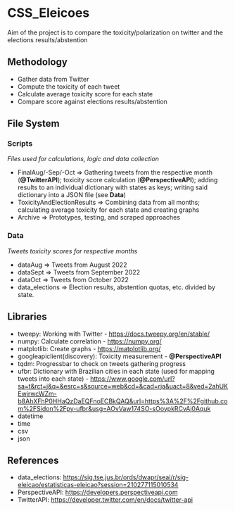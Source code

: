# CSS_Eleicoes
Aim of the project is to compare the toxicity/polarization on twitter and the elections results/abstention 


## Methodology
- Gather data from Twitter
- Compute the toxicity of each tweet
- Calculate average toxicity score for each state
- Compare score against elections results/abstention


## File System

### Scripts
*Files used for calculations, logic and data collection*
- FinalAug/-Sep/-Oct => Gathering tweets from the respective month (**@TwitterAPI**); toxicity score calculation (**@PerspectiveAPI**); adding results to an individual dictionary with states as keys; writing said dictionary into a JSON file (see **Data**) 
- ToxicityAndElectionResults => Combining data from all months; calculating average toxicity for each state and creating graphs 
- Archive => Prototypes, testing, and scraped approaches 

### Data
*Tweets toxicity scores for respective months*
- dataAug => Tweets from August 2022
- dataSept => Tweets from September 2022
- dataOct => Tweets from October 2022
- data_elections => Election results, abstention quotas, etc. divided by state. 


## Libraries
- tweepy: Working with Twitter - https://docs.tweepy.org/en/stable/
- numpy: Calculate correlation - https://numpy.org/ 
- matplotlib: Create graphs - https://matplotlib.org/ 
- googleapiclient(discovery): Toxicity measurement - **@PerspectiveAPI**
- tqdm: Progressbar to check on tweets gathering progress
- ufbr: Dictionary with Brazilian cities in each state (used for mapping tweets into each state) - https://www.google.com/url?sa=t&rct=j&q=&esrc=s&source=web&cd=&cad=rja&uact=8&ved=2ahUKEwjrwcWZm-b8AhXFhP0HHaQzDaEQFnoECBkQAQ&url=https%3A%2F%2Fgithub.com%2FSidon%2Fpy-ufbr&usg=AOvVaw174SO-sOoypkRCvAj0Aquk
- datetime
- time 
- csv
- json

## References
- data_elections: https://sig.tse.jus.br/ords/dwapr/seai/r/sig-eleicao/estatisticas-eleicao?session=210277115010534
- PerspectiveAPI: https://developers.perspectiveapi.com
- TwitterAPI: https://developer.twitter.com/en/docs/twitter-api

